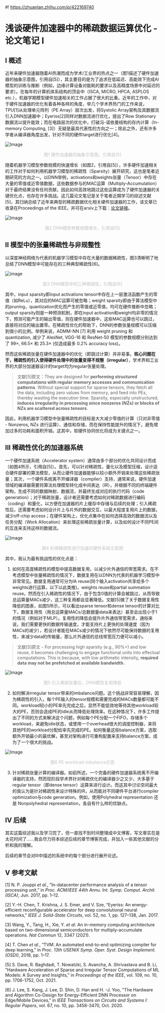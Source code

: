 #! https://zhuanlan.zhihu.com/p/422169740
# 浅谈硬件加速器中的稀疏数据运算优化 - 论文笔记 I

## I 概述
近年来硬件加速器随着AI热潮而成为学术/工业界的热点之一（图1描述了硬件加速器的抽象示意图，引用自[5]），其主要目的是为了追求在低延迟、高能效下完成AI模型的训练与推断（例如，边缘计算设备对能耗的要求以及高精度场景中对延迟的要求）。在每年的计算机体系结构的顶会中（ISCA, MICRO, HPCA, ASPLOS etc.），机器学期模型硬件加速相关的工作占据了很大的比重。近年的工作中，对于硬件加速器的优化有着各种各样的角度，举几个学术界热门的工作来说，TPU[1]从处理单元阵列（PE Array）层次出发，将Systolic Array架构及其数据流引入DNN加速器中；Eyeriss[2]同样对数据流进行优化，提出了Row Stationary数据流以提升能效；而在电路层次的优化中，打破冯-诺依曼结构的存内计算（In-memory Computing, [3]）无疑是最具代表性的方向之一；除此之外，还有许多学者从编译器角度出发，针对不同的硬件target进行优化[4]。

![Image](https://pic4.zhimg.com/80/v2-27df68e77e9693cad5306d7e8fe11c3b.png)
<center style="font-size:14px;color:#C0C0C0">图1 硬件加速器的抽象示意图，引用自[5]</center> 

随着机器学习模型参数规模的快速增长（如图2，引用自[5]），许多硬件加速相关的工作对于如何利用机器学习模型的稀疏性（Sparsity）展开研究，这也是笔者近期研究的方向之一。以DNN举例，activations和weights张量（Tensor）中存在大量的零值或近零值数据，这些数据参与的MAC运算（Multiply-Accumulation）对于最终结果没有任何贡献，因此如何高效地跳过这些运算成为了硬件加速器的关键优化点，也存在许多挑战。这几篇论文笔记是关于笔者近期学习的综述文献[5]，其归纳总结了近年来典型的稀疏数据优化相关硬件加速器的工作，该文章已收录在Proceedings of the IEEE，并可在arxiv上下载：[论文链接](https://arxiv.org/abs/2007.00864)。

![Image](https://pic4.zhimg.com/80/v2-358264b4df58bcd1c75342fdc11eecb3.png)
<center style="font-size:14px;color:#C0C0C0">图2 DNN模型参数规模增长，引用自[5]</center> 

## II 模型中的张量稀疏性与非规整性
以深度神经网络为代表的机器学习模型中存在大量的数据稀疏性，图3清晰明了地总结了DNN模型中可能存在的三种典型稀疏性[6]。

![image](https://pic4.zhimg.com/80/v2-460487ce93801788d2b074aaa5ad9a7b.png)
<center style="font-size:14px;color:#C0C0C0">图3 DNN模型中的三种稀疏性，引用自[6]</center> 

其中，input sparsity即input activations tensor中存在上一层激活函数产生的零值（如ReLu），其对应的MAC运算可被忽略；weight sparsity即由于算法模型中的pruning，quantization优化而产生的零值或近零值，均可在硬件推断中忽略；output sparsity则是一种预测机制，即在input activation和weight均非零的情况下，预测可能产生的输出零值，则在硬件加速器中，这些MAC运算也可以跳过，直接将对应的输出置零。在稀疏性优化的帮助下，DNN的参数张量规模可以压缩到很小的比例。举例来说，ADMM-NN [7] 利用 weight pruning 和 quantization, 减少了 AlexNet, VGG-16 和 ResNet-50 模型的参数规模分别达到了  99×, 66.5× 和 25.3× (仅造成最多 0.2% accuracy loss)。

然而这些稀疏张量在硬件加速器中的优化（即跳过计算）并非易事。**核心问题在于，稀疏性的引入使得硬件处理中的张量变得不规整（irregular）**，学术界和工业界的大部分加速器设计的target均为regular张量处理。

>文献[5]原文：They are designed for **performing structured computations with regular memory accesses and communication patterns**. Without special support for sparse tensors, they fetch all the data, including zero values from memory, and feed into PEs, thereby wasting the execution time. Sparsity, especially unstructured, **induces irregularity in processing since nonzeros (NZs) or blocks of NZs are scattered across tensors**.

因此，利用机器学习模型中张量稀疏性的目标是大大减少零值的计算（只对非零值 - Nonzeros, NZs 进行运算）、通信和存储，而在保持性能提升的情况下，避免增加过多的功耗和面积开销。这其中，软硬件协同优化将成为关键点之一。

## III 稀疏性优化的加速器系统
一个硬件加速系统（Accelerator system）通常由多个部分的优化共同设计而成（如图4所示，引用自[5]）。首先，可以针对稀疏性，量化以及模型压缩，设计适合硬件部署的算法模型，从而让硬件加速器能够以较小额外开销来处理这些稀疏张量；其次，一个硬件系统离不开编译器（compiler）支持，通常来说，硬件加速领域的编译器需要将算法处理模型转化成中间表达（IR），并根据不同的终端硬件架构，生成不同的数据映射、数据流，并最终生成对应的执行代码（code generation）；对于稀疏张量，设计者还需要考虑如何对稀疏数据进行编码（coding）和量化，以方便在加速器的片上缓存中存储与后续的处理；引入稀疏性后，还需要考虑如何设计片上与片外的数据交互，以最大程度复用片上的数据，减少off-chip access；在硬件架构上，优化点集中在如何选择高效的数据流以及任务分配（Work Allocation）来处理这些稀疏张量计算，以及如何设计不同PE间的互连来支持这样的数据流。

![Image](https://pic4.zhimg.com/80/v2-a0d57f2d76209e03184952c60ff09af9.png)
<center style="font-size:14px;color:#C0C0C0">图4 利用稀疏性进行加速的硬件系统示意图</center> 

其中，我认为最有挑战性的优化点是：
1. 如何在高度稀疏性的模型中提高数据复用，以减少片外通信的带宽需求。在不考虑模型中张量稀疏性的情况下，数据复用在以DNN为代表的机器学习模型中非常常见。数据复用通常可分为IA reuse(同个输入activation共享给多个weights进行运算，以下以此类推)，weights reuse和partial summation reuse。然而在引入稀疏性的情况下，由于包含0值的计算会被跳过，从而导致总运算量MACs减少，这三种复用都会显著降低。文献[5]做了关于数据复用性降低的图表，如图5所示，可以看出sparse tensor和dense tensor的计算对比下，数据复用性（用总运算量MACs/总数据量data来表达）甚至会出现小于1的情况（例如对于MLP）。复用性的降低会提升片外通信带宽需求，通俗来说，我们需要更快的数据传输速度，才能支持片上更快的处理速度（因为MACs的减少），若设计者能在MACs减少的情况下依然尽可能保持数据的复用性，来减少data的传输量，那么片外通信的总线带宽压力便可以减小。

> 文献[5]原文 - For processing high sparsity (e.g., 90%+) and low reuse, it becomes challenging to engage functional units into effectual computations. This is because, with low arithmetic intensity, **required data may not be prefetched at available bandwidth.**

![Image](https://pic4.zhimg.com/80/v2-02d1c8a02498f46f36d2385f3139a60c.png)
<center style="font-size:14px;color:#C0C0C0">图5 引入稀疏张量后，DNN模型复用降低</center> 

2. 如何解决irregular tensor带来的imbalance问题。这个挑战非常容易理解，因为稀疏性的引入，每个PE输入的tensor规模和需要完成的MACs数量都可能不同。workload较小的PE率先完成之后，显然不能低效地等待其他workload较大的PE，否则会造成PE的idle从而降低处理效率。在这种情况下，许多工作提出了不同的方式来解决这个问题，例如每个PE分配一个FIFO，存储多个workload，来避免idle状态，或使用一个overhead很大的调度控制器，来将其他PE的workload分配给率先完成的PE。如何衡量这些balance方案，选取额外开销最小的最优解，甚至对架构进行可重构配置来支持balance方案，成为了一个很大的挑战。

![Image](https://pic4.zhimg.com/80/v2-00555e5d7165738bb8b14b34e3647e67.png)
<center style="font-size:14px;color:#C0C0C0">图6 PE workload imbalance示意</center> 

3. 针对稀疏张量计算的编译器。如前所述，一个完备的硬件加速器系统离不开编译器的支持，然而现阶段学术界针对稀疏优化的编译器少之又少，大多基于regular tensor（即dense tensor）运算来进行设计。而这其中讨论空间最大的我认为是针对稀疏性来设计特殊的IR，从而能对不同硬件平台进行compiler optimization与code generation。例如，使用Polyhedral representation 还是 Nonpolyhedral representation，各自有什么样的优缺点。

## IV 后续
其实这篇综述我以及学习完了，但一直找不到时间整理成中文博客，写文章实在是太花时间了……我会尽力将本综述后续的章节博客完成，并加入一些其他文献的分析和我的理解。

后续的章节会对III中描述的系统中的每个部分进行展开论述。

## V 参考文献
[1] N. P. Jouppi *et al.*, “In-datacenter performance analysis of a tensor processing unit,” in *Proc. ACM/IEEE 44th Annu. Int. Symp. Comput. Archit. (ISCA)*, Jun. 2017, pp. 1–12.

[2] Y.-H. Chen, T. Krishna, J. S. Emer, and V. Sze, “Eyeriss: An energy-efficient reconfigurable accelerator for deep convolutional neural networks,” *IEEE J. Solid-State Circuits*, vol. 52, no. 1, pp. 127–138, Jan. 2017.

[3] Wang, Y., Tang, H., Xie, Y. *et al.* An in-memory computing architecture based on two-dimensional semiconductors for multiply-accumulate operations. *Nat Commun* 12, 3347 (2021).

[4] T. Chen *et al.*, “TVM: An automated end-to-end optimizing compiler for deep learning,” in *Proc. 13th USENIX Symp. Oper. Syst. Design Implement. (OSDI)*, 2018, pp. 1–17.

[5] S. Dave, R. Baghdadi, T. Nowatzki, S. Avancha, A. Shrivastava and B. Li, "Hardware Acceleration of Sparse and Irregular Tensor Computations of ML Models: A Survey and Insights," in *Proceedings of the IEEE*, vol. 109, no. 10, pp. 1706-1752, Oct. 2021.

[6] J. Lee, S. Kang, J. Lee, D. Shin, D. Han and H. -J. Yoo, "The Hardware and Algorithm Co-Design for Energy-Efficient DNN Processor on Edge/Mobile Devices," in *IEEE Transactions on Circuits and Systems I: Regular Papers*, vol. 67, no. 10, pp. 3458-3470, Oct. 2020.